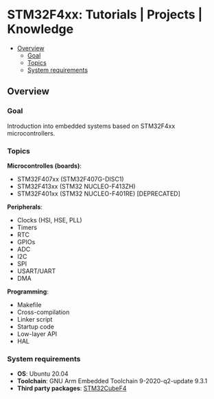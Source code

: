 # STM32F4xx: Tutorials | Projects | Knowledge

- [Overview](#overview)
    - [Goal](#goal)
    - [Topics](#topics)
    - [System requirements](#system-requirements)



## Overview


### Goal

Introduction into embedded systems based on STM32F4xx microcontrollers.


### Topics

**Microcontrolles (boards)**:

* STM32F407xx (STM32F407G-DISC1)
* STM32F413xx (STM32 NUCLEO-F413ZH)
* STM32F401xx (STM32 NUCLEO-F401RE) [DEPRECATED]

**Peripherals**:

* Clocks (HSI, HSE, PLL)
* Timers
* RTC
* GPIOs
* ADC
* I2C
* SPI
* USART/UART
* DMA

**Programming**:

* Makefile
* Cross-compilation
* Linker script
* Startup code
* Low-layer API
* HAL


### System requirements

* **OS**: Ubuntu 20.04
* **Toolchain**: GNU Arm Embedded Toolchain 9-2020-q2-update 9.3.1
* **Third party packages**: [STM32CubeF4](https://github.com/STMicroelectronics/STM32CubeF4)

